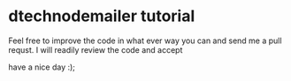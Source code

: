 # dtechnodemailer tutorial

Feel free to improve the code in what ever way you can and send me a pull requst. I will readily review the code and accept

have a nice day :);
